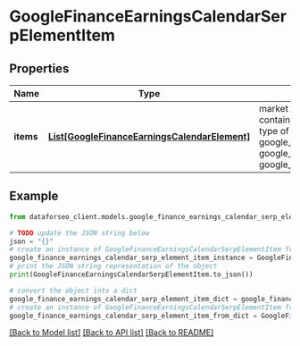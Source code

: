 # GoogleFinanceEarningsCalendarSerpElementItem


## Properties

Name | Type | Description | Notes
------------ | ------------- | ------------- | -------------
**items** | [**List[GoogleFinanceEarningsCalendarElement]**](GoogleFinanceEarningsCalendarElement.md) | market indexes data array of items containing market indexes data; possible type of items: google_finance_asset_pair_element, google_finance_market_instrument_element, google_finance_market_index_element | [optional] 

## Example

```python
from dataforseo_client.models.google_finance_earnings_calendar_serp_element_item import GoogleFinanceEarningsCalendarSerpElementItem

# TODO update the JSON string below
json = "{}"
# create an instance of GoogleFinanceEarningsCalendarSerpElementItem from a JSON string
google_finance_earnings_calendar_serp_element_item_instance = GoogleFinanceEarningsCalendarSerpElementItem.from_json(json)
# print the JSON string representation of the object
print(GoogleFinanceEarningsCalendarSerpElementItem.to_json())

# convert the object into a dict
google_finance_earnings_calendar_serp_element_item_dict = google_finance_earnings_calendar_serp_element_item_instance.to_dict()
# create an instance of GoogleFinanceEarningsCalendarSerpElementItem from a dict
google_finance_earnings_calendar_serp_element_item_from_dict = GoogleFinanceEarningsCalendarSerpElementItem.from_dict(google_finance_earnings_calendar_serp_element_item_dict)
```
[[Back to Model list]](../README.md#documentation-for-models) [[Back to API list]](../README.md#documentation-for-api-endpoints) [[Back to README]](../README.md)



